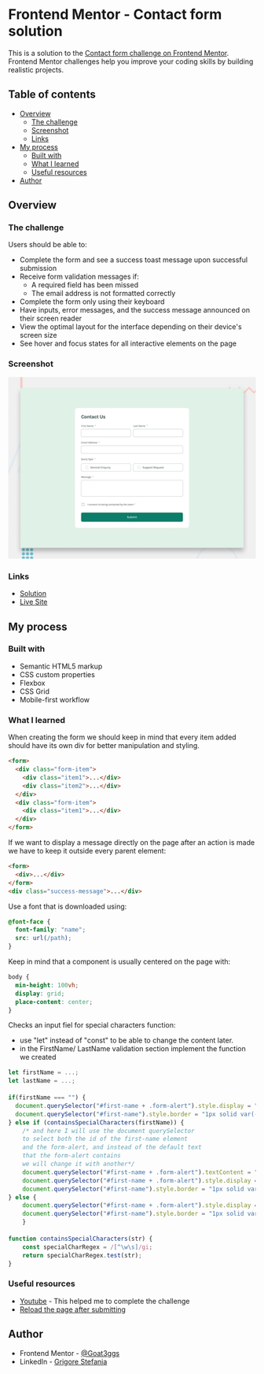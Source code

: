 # Frontend Mentor - Contact form solution

This is a solution to the [Contact form challenge on Frontend Mentor](https://www.frontendmentor.io/challenges/contact-form--G-hYlqKJj). Frontend Mentor challenges help you improve your coding skills by building realistic projects. 

## Table of contents

- [Overview](#overview)
  - [The challenge](#the-challenge)
  - [Screenshot](#screenshot)
  - [Links](#links)
- [My process](#my-process)
  - [Built with](#built-with)
  - [What I learned](#what-i-learned)
  - [Useful resources](#useful-resources)
- [Author](#author)

## Overview

### The challenge

Users should be able to:

- Complete the form and see a success toast message upon successful submission
- Receive form validation messages if:
  - A required field has been missed
  - The email address is not formatted correctly
- Complete the form only using their keyboard
- Have inputs, error messages, and the success message announced on their screen reader
- View the optimal layout for the interface depending on their device's screen size
- See hover and focus states for all interactive elements on the page

### Screenshot

![](./design/desktop-preview.jpg)

### Links

- [Solution](https://www.frontendmentor.io/solutions/contact-form-mWZ1LT-GUd)
- [Live Site](https://goat3ggs.github.io/contact-form/)

## My process

### Built with

- Semantic HTML5 markup
- CSS custom properties
- Flexbox
- CSS Grid
- Mobile-first workflow

### What I learned

When creating the form we should keep in mind that every item added should have its own div for better manipulation and styling.
```html
<form>
  <div class="form-item">
    <div class="item1">...</div> 
    <div class="item2">...</div> 
  </div>
  <div class="form-item">
    <div class="item1">...</div> 
  </div>
</form>
```
If we want to display a message directly on the page after an action is made we have to keep it outside every parent element:
```html
<form>
  <div>...</div>
</form>
<div class="success-message">...</div>
```
Use a font that is downloaded using:
```css
@font-face {
  font-family: "name";
  src: url(/path);
}
```
Keep in mind that a component is usually centered on the page with:
```css
body {
  min-height: 100vh;
  display: grid;
  place-content: center;
}
```
Checks an input fiel for special characters function:
  - use "let" instead of "const" to be able to change the content later.
  - in the FirstName/ LastName validation section implement the function we created
```js
let firstName = ...;
let lastName = ...;

if(firstName === "") {
  document.querySelector("#first-name + .form-alert").style.display = "block";
  document.querySelector("#first-name").style.border = "1px solid var(--red)";
} else if (containsSpecialCharacters(firstName)) {
    /* and here I will use the document querySelector
    to select both the id of the first-name element 
    and the form-alert, and instead of the default text
    that the form-alert contains
    we will change it with another*/
    document.querySelector("#first-name + .form-alert").textContent = "Enter a valid name";
    document.querySelector("#first-name + .form-alert").style.display = "block";
    document.querySelector("#first-name").style.border = "1px solid var(--red)";
} else {
    document.querySelector("#first-name + .form-alert").style.display = "none";
    document.querySelector("#first-name").style.border = "1px solid var(--medium-grey)";
    }

function containsSpecialCharacters(str) {
    const specialCharRegex = /[^\w\s]/gi;
    return specialCharRegex.test(str);
}
```

### Useful resources

- [Youtube](https://youtu.be/B8OOjAcOVFg?si=BYWZ-BR8lxiHnIKP) - This helped me to complete the challenge
- [Reload the page after submitting](https://www.freecodecamp.org/news/javascript-refresh-page-how-to-reload-a-page-in-js/#:~:text=Another%20way%20to%20refresh%20a,page%20with%20the%20new%20content.)

## Author

- Frontend Mentor - [@Goat3ggs](https://www.frontendmentor.io/profile/Goat3ggs)
- LinkedIn - [Grigore Stefania](https://www.linkedin.com/in/grigore-stefania-029b4a261/)